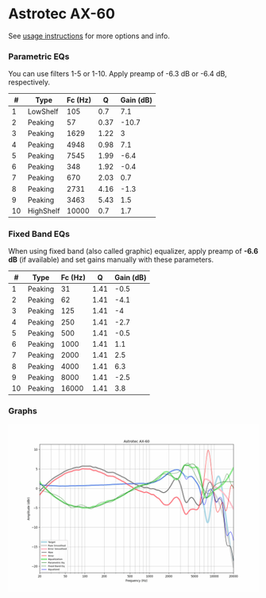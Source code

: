 # Astrotec AX-60
See [usage instructions](https://github.com/jaakkopasanen/AutoEq#usage) for more options and info.

### Parametric EQs
You can use filters 1-5 or 1-10. Apply preamp of -6.3 dB or -6.4 dB, respectively.

|   # | Type      |   Fc (Hz) |    Q |   Gain (dB) |
|-----|-----------|-----------|------|-------------|
|   1 | LowShelf  |       105 | 0.7  |         7.1 |
|   2 | Peaking   |        57 | 0.37 |       -10.7 |
|   3 | Peaking   |      1629 | 1.22 |         3   |
|   4 | Peaking   |      4948 | 0.98 |         7.1 |
|   5 | Peaking   |      7545 | 1.99 |        -6.4 |
|   6 | Peaking   |       348 | 1.92 |        -0.4 |
|   7 | Peaking   |       670 | 2.03 |         0.7 |
|   8 | Peaking   |      2731 | 4.16 |        -1.3 |
|   9 | Peaking   |      3463 | 5.43 |         1.5 |
|  10 | HighShelf |     10000 | 0.7  |         1.7 |

### Fixed Band EQs
When using fixed band (also called graphic) equalizer, apply preamp of **-6.6 dB** (if available) and set gains manually with these parameters.

|   # | Type    |   Fc (Hz) |    Q |   Gain (dB) |
|-----|---------|-----------|------|-------------|
|   1 | Peaking |        31 | 1.41 |        -0.5 |
|   2 | Peaking |        62 | 1.41 |        -4.1 |
|   3 | Peaking |       125 | 1.41 |        -4   |
|   4 | Peaking |       250 | 1.41 |        -2.7 |
|   5 | Peaking |       500 | 1.41 |        -0.5 |
|   6 | Peaking |      1000 | 1.41 |         1.1 |
|   7 | Peaking |      2000 | 1.41 |         2.5 |
|   8 | Peaking |      4000 | 1.41 |         6.3 |
|   9 | Peaking |      8000 | 1.41 |        -2.5 |
|  10 | Peaking |     16000 | 1.41 |         3.8 |

### Graphs
![](./Astrotec%20AX-60.png)
